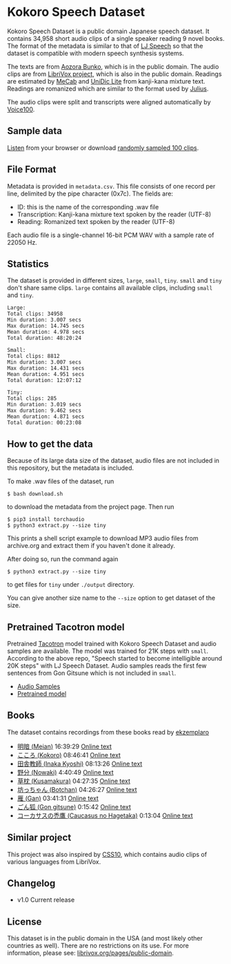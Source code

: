 # Kokoro Speech Dataset

Kokoro Speech Dataset is a public domain Japanese speech dataset.
It contains 34,958 short audio clips of a single speaker reading 9 novel books.
The format of the metadata is similar to that of
[LJ Speech](https://keithito.com/LJ-Speech-Dataset/) so that the dataset is compatible
with modern speech synthesis systems.

The texts are from
[Aozora Bunko](https://www.aozora.gr.jp/),
which is in the public domain. The audio clips
are from
[LibriVox project](https://librivox.org/),
which is also in the public domain.
Readings are estimated by 
[MeCab](https://taku910.github.io/mecab/)
and
[UniDic Lite](https://pypi.org/project/unidic-lite/)
from kanji-kana mixture text.
Readings are romanized
which are similar to the format used by
[Julius](https://github.com/julius-speech/julius).

The audio clips were split and transcripts were aligned automatically by
[Voice100](https://github.com/kaiidams/voice100).

## Sample data

[Listen](https://kaiidams.github.io/Kokoro-Speech-Dataset/samples.html)
from your browser or download
[randomly sampled 100 clips](https://github.com/kaiidams/Kokoro-Speech-Dataset/releases/download/1.0/kokoro-speech-v1_0-sample.zip).

## File Format

Metadata is provided in `metadata.csv`. This file consists of one record per line,
delimited by the pipe character (0x7c). The fields are:

- ID: this is the name of the corresponding .wav file
- Transcription: Kanji-kana mixture text spoken by the reader (UTF-8)
- Reading: Romanized text spoken by the reader (UTF-8)

Each audio file is a single-channel 16-bit PCM WAV with a sample rate of 22050 Hz.

## Statistics

The dataset is provided in different sizes, `large`, `small`, `tiny`. `small` and `tiny`
don't share same clips. `large` contains all available clips, including `small` and `tiny`.

```
Large:
Total clips: 34958
Min duration: 3.007 secs
Max duration: 14.745 secs
Mean duration: 4.978 secs
Total duration: 48:20:24

Small:
Total clips: 8812
Min duration: 3.007 secs
Max duration: 14.431 secs
Mean duration: 4.951 secs
Total duration: 12:07:12

Tiny:
Total clips: 285
Min duration: 3.019 secs
Max duration: 9.462 secs
Mean duration: 4.871 secs
Total duration: 00:23:08
```

## How to get the data

Because of its large data size of the dataset, audio files are not
included in this repository, but the metadata is included.

To make .wav files of the dataset, run 

```
$ bash download.sh
```

to download the metadata from the project page. Then run

```
$ pip3 install torchaudio
$ python3 extract.py --size tiny
```

This prints a shell script example to download MP3 audio files
from archive.org and extract them if you haven't done it already.

After doing so, run the command again

```
$ python3 extract.py --size tiny
```

to get files for `tiny` under `./output` directory.

You can give another size name to the `--size` option to get
dataset of the size.

## Pretrained Tacotron model

Pretrained [Tacotron](https://github.com/keithito/tacotron)
model trained with Kokoro Speech Dataset
and audio samples are available.
The model was trained for 21K steps with `small`.
According to the above repo,
"Speech started to become intelligible around 20K steps" with
LJ Speech Dataset.
Audio samples reads the first few sentences from Gon Gitsune
which is not included in `small`.

- [Audio Samples](https://kaiidams.github.io/Kokoro-Speech-Dataset/tacotron.html)
- [Pretrained model](https://github.com/kaiidams/Kokoro-Speech-Dataset/releases/download/1.0/tacotron-kokoro-20210324.zip)

## Books

The dataset contains recordings from these books read by
[ekzemplaro](https://librivox.org/reader/7044)

- [明暗 (Meian)](https://librivox.org/meian-by-soseki-natsume/) 16:39:29 
    [Online text](http://www.aozora.gr.jp/cards/000148/files/782_14969.html)
- [こころ (Kokoro)](https://librivox.org/kokoro-by-soseki-natsume/) 08:46:41
    [Online text](http://www.aozora.gr.jp/cards/000148/files/773_14560.html)
- [田舎教師 (Inaka Kyoshi)](https://librivox.org/inakakyoshi-by-katai-tayama/) 08:13:26
    [Online text](http://www.aozora.gr.jp/cards/000214/files/1668_26031.html)
- [野分 (Nowaki)](https://librivox.org/nowaki-by-soseki-natsume/) 4:40:49
    [Online text](http://www.aozora.gr.jp/cards/000148/files/791_14959.html)
- [草枕 (Kusamakura)](https://librivox.org/kusamakura-by-soseki-natsume/) 04:27:35
    [Online text](http://www.aozora.gr.jp/cards/000148/files/776_14941.html)
- [坊っちゃん (Botchan)](https://librivox.org/botchan-by-soseki-natsume-2/) 04:26:27
    [Online text](http://www.aozora.gr.jp/cards/000148/files/752_14964.html)
- [雁 (Gan)](https://librivox.org/gan-by-ogai-mori/) 03:41:31
    [Online text](http://www.aozora.gr.jp/cards/000129/files/45224_19919.html)
- [ごん狐 (Gon gitsune)](https://librivox.org/gongitsune-by-nankichi-niimi/) 0:15:42
    [Online text](http://www.aozora.gr.jp/cards/000121/files/628_14895.html)
- [コーカサスの禿鷹 (Caucasus no Hagetaka)](https://librivox.org/caucasus-no-hagetaka-by-yoshio-toyoshima/) 0:13:04
    [Online text](http://www.aozora.gr.jp/cards/000906/files/42633_22951.html)

## Similar project

This project was also inspired by [CSS10](https://github.com/Kyubyong/css10), which
contains audio clips of various languages from LibriVox.

## Changelog

- v1.0 Current release

## License

This dataset is in the public domain in the USA (and most likely other countries as well).
There are no restrictions on its use. For more information, please see: 
[librivox.org/pages/public-domain](https://librivox.org/pages/public-domain).